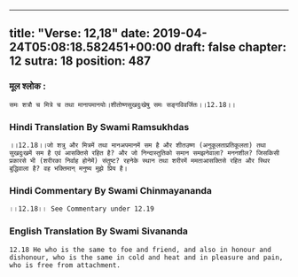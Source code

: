 
---
title: "Verse: 12,18"
date: 2019-04-24T05:08:18.582451+00:00
draft: false
chapter: 12
sutra: 18
position: 487
---
### मूल श्लोक :
```
समः शत्रौ च मित्रे च तथा मानापमानयोः।शीतोष्णसुखदुःखेषु समः सङ्गविवर्जितः।।12.18।।

```

### Hindi Translation By Swami Ramsukhdas
```
।।12.18।।जो शत्रु और मित्रमें तथा मानअपमानमें सम है और शीतउष्ण (अनुकूलताप्रतिकूलता) तथा सुखदुःखमें सम है एवं आसक्तिसे रहित है? और जो निन्दास्तुतिको समान समझनेवाला? मननशील? जिसकिसी प्रकारसे भी (शरीरका निर्वाह होनेमें) संतुष्ट? रहनेके स्थान तथा शरीरमें ममताआसक्तिसे रहित और स्थिर बुद्धिवाला है? वह भक्तिमान् मनुष्य मुझे प्रिय है।

```

### Hindi Commentary By Swami Chinmayananda
```
।।12.18।। See Commentary under 12.19

```

### English Translation By Swami  Sivananda
```
12.18 He who is the same to foe and friend, and also in honour and dishonour, who is the same in cold and heat and in pleasure and pain, who is free from attachment.

```

